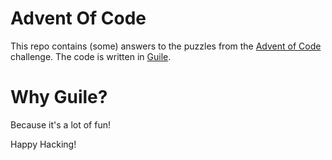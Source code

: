 
# Advent Of Code

This repo contains (some) answers to the puzzles from the [Advent of
Code](https://adventofcode.com) challenge. The code is written in
[Guile](https://www.gnu.org/s/guile/).

# Why Guile?

Because it's a lot of fun!

Happy Hacking!

